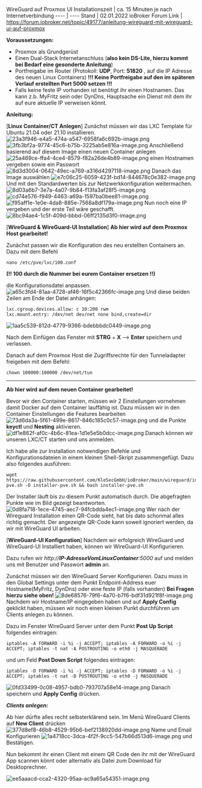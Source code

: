 WireGuard auf Proxmox UI
 Installationszeit | ca. 15 Minuten je nach Internetverbindung
---- | ----
 Stand | 02.01.2022
ioBroker Forum Link | https://forum.iobroker.net/topic/49177/anleitung-wireguard-mit-wireguard-ui-auf-proxmox

**Voraussetzungen:**

* Proxmox als Grundgerüst
* Einen Dual-Stack Internetanschluss (**also kein DS-Lite, hierzu kommt bei Bedarf eine gesonderte Anleitung**)
* Portfreigabe im Router (Protokoll: **UDP**, Port: **51820** , auf die IP Adresse des neuen Linux Containers)
  **!!! Keine Portfreigabe auf den im späteren Verlauf erstellten Port 5000 setzen !!!**
* Falls keine feste IP vorhanden ist benötigt ihr einen Hostnamen. Das kann z.b. MyFritz sein oder DynDns, Hauptsache ein Dienst mit dem ihr auf eure aktuelle IP verweisen könnt.

**Anleitung:**

[**Linux Container/CT Anlegen**]
Zunächst müssen wir das LXC Template für Ubuntu 21.04 oder 21.10 installieren.
![23a3f946-e4a5-474a-a547-6958fa6c692b-image.png](https://forum.iobroker.net/assets/uploads/files/1636289981715-23a3f946-e4a5-474a-a547-6958fa6c692b-image.png) 
![3fb3bf2a-9774-45c6-b75b-3225ab5e816a-image.png](https://forum.iobroker.net/assets/uploads/files/1636290035337-3fb3bf2a-9774-45c6-b75b-3225ab5e816a-image.png) 
Anschließend basierend auf diesem Image einen neuen Container anlegen
![25a469ce-ffa4-4ce4-8579-f82a26de4b89-image.png](https://forum.iobroker.net/assets/uploads/files/1636290074626-25a469ce-ffa4-4ce4-8579-f82a26de4b89-image.png) 
einen Hostnamen vergeben sowie ein Passwort
![8d3d3004-0642-49ec-a769-a316d4297118-image.png](https://forum.iobroker.net/assets/uploads/files/1636290108082-8d3d3004-0642-49ec-a769-a316d4297118-image.png) 
Danach das Image auswählen
![e7c06c25-6059-423f-bd14-844678c0e382-image.png](https://forum.iobroker.net/assets/uploads/files/1636290138013-e7c06c25-6059-423f-bd14-844678c0e382-image.png) 
Und mit den Standardwerten bis zur Netzwerkkonfiguration weitermachen.
![8d03a6b7-3e7a-4a07-9b84-f13fa3af28f5-image.png](https://forum.iobroker.net/assets/uploads/files/1636290154894-8d03a6b7-3e7a-4a07-9b84-f13fa3af28f5-image.png) 
![cd74e576-f949-4463-a69a-1597ba0bee81-image.png](https://forum.iobroker.net/assets/uploads/files/1636290168043-cd74e576-f949-4463-a69a-1597ba0bee81-image.png) 
![f95aff1e-1e0e-4da8-885e-7568a8df179a-image.png](https://forum.iobroker.net/assets/uploads/files/1636290181714-f95aff1e-1e0e-4da8-885e-7568a8df179a-image.png) 
Nun noch eine IP vergeben und der erste Teil wäre geschafft.
![8bc94ae4-1c5f-409d-bbbd-06ff2135d3f0-image.png](https://forum.iobroker.net/assets/uploads/files/1636290237184-8bc94ae4-1c5f-409d-bbbd-06ff2135d3f0-image.png) 


[**WireGuard & WireGuard-UI Installation**]
**Ab hier wird auf dem Proxmox Host gearbeitet!**

Zunächst  passen wir die Konfiguration des neu erstellten Containers an.
Dazu mit dem Befehl
```
nano /etc/pve/lxc/100.conf
```
**(!! 100 durch die Nummer bei eurem Container ersetzen !!)**

die Konfigurationsdatei anpassen. 
![a65c3fd4-81aa-4728-af46-16f5c42366fc-image.png](https://forum.iobroker.net/assets/uploads/files/1636290318009-a65c3fd4-81aa-4728-af46-16f5c42366fc-image.png) 
Und diese beiden Zeilen am Ende der Datei anhängen:
```
lxc.cgroup.devices.allow: c 10:200 rwm
lxc.mount.entry: /dev/net dev/net none bind,create=dir
```
![1aa5c539-812d-4779-9366-bdebbbdc0449-image.png](https://forum.iobroker.net/assets/uploads/files/1636290365488-1aa5c539-812d-4779-9366-bdebbbdc0449-image.png) 

Nach dem Einfügen das Fenster mit **STRG** + **X** --> **Enter** speichern und verlassen.

Danach auf dem Proxmox Host die Zugriffsrechte für den Tunneladapter freigeben mit dem Befehl: 
```
chown 100000:100000 /dev/net/tun
```
___
**Ab hier wird auf dem neuen Container gearbeitet!**

Bevor wir den Container starten, müssen wir 2 Einstellungen vornehmen damit Docker auf dem Container lauffähig ist.
Dazu müssen wir in den Container Einstellungen die Features bearbeiten
![73d6da3a-5f61-499e-8617-846c185c0c57-image.png](https://forum.iobroker.net/assets/uploads/files/1636291770075-73d6da3a-5f61-499e-8617-846c185c0c57-image.png) 
und die Punkte **keyctl** und **Nesting** aktivieren.
![df1e862f-af0c-4b6c-81ea-1d1e5e5b0dcc-image.png](https://forum.iobroker.net/assets/uploads/files/1636291793958-df1e862f-af0c-4b6c-81ea-1d1e5e5b0dcc-image.png) 
Danach können wir unseren LXC/CT starten und uns anmelden.

Ich habe alle zur Installation notwendigen Befehle und Konfigurationsdateien in einem kleinen Shell-Skript zusammengefügt.
Dazu also folgendes ausführen:
```
wget https://raw.githubusercontent.com/KleSecGmbH/ioBroker/main/wireguard/installer-pve.sh -O installer-pve.sh && bash installer-pve.sh
```
Der Installer läuft bis zu diesem Punkt automatisch durch. Die abgefragten Punkte wie im Bild gezeigt beantworten.
![0d8fa718-1ece-4745-aec7-94fcbdda4ec1-image.png](https://forum.iobroker.net/assets/uploads/files/1636368893614-0d8fa718-1ece-4745-aec7-94fcbdda4ec1-image.png) 
Wer nach der Wireguard Installation einen QR-Code sieht, hat bis dato schonmal alles richtig gemacht. Der angezeigte QR-Code kann soweit ignoriert werden, da wir mit WireGuard UI arbeiten.


[**WireGuard-UI Konfiguration**]
Nachdem wir erfolgreich WireGuard und WireGuard-UI Installiert haben, können wir WireGuard-UI Konfigurieren.

Dazu rufen wir *http://**IP-AdresseVomLinuxContainer**:5000* auf und melden uns mit Benutzer und Passwort **admin** an.

Zunächst müssen wir den WireGuard Server Konfigurieren. Dazu muss in den Global Settings unter dem Punkt Endpoint-Address euer Hostname(MyFritz, DynDns) oder eine feste IP (falls vorhanden) **Bei Fragen hierzu siehe oben!**
![8de68576-79f6-4a70-b7f6-bdf31d921f8f-image.png](https://forum.iobroker.net/assets/uploads/files/1636370027824-8de68576-79f6-4a70-b7f6-bdf31d921f8f-image-resized.png) 
Nachdem wir Hostname/IP eingegeben haben und auf **Apply Config** geklickt haben, müssen wir noch einen kleinen Punkt durchführen um Clients anlegen zu können.

Dazu im Fenster WireGuard Server unter dem Punkt **Post Up Script** folgendes eintragen:
```
iptables -A FORWARD -i %i -j ACCEPT; iptables -A FORWARD -o %i -j ACCEPT; iptables -t nat -A POSTROUTING -o eth0 -j MASQUERADE
```
und um Feld **Post Down Script** folgendes eintragen:
```
iptables -D FORWARD -i %i -j ACCEPT; iptables -D FORWARD -o %i -j ACCEPT; iptables -t nat -D POSTROUTING -o eth0 -j MASQUERADE
```
![0fd33499-0c08-4957-bdb0-793707a58e14-image.png](https://forum.iobroker.net/assets/uploads/files/1636370635094-0fd33499-0c08-4957-bdb0-793707a58e14-image-resized.png) 
Danach speichern und **Apply Config** drücken.


***Clients anlegen:***

Ab hier dürfte alles recht selbsterklärend sein.
Im Menü WireGuard Clients auf **New Client** drücken
![377d8ef8-46b8-4529-95b6-bef2138920dd-image.png](https://forum.iobroker.net/assets/uploads/files/1636370817674-377d8ef8-46b8-4529-95b6-bef2138920dd-image-resized.png) 
Name und Email Konfigurieren
![1a4718cc-3dca-4f2f-9cc5-547b66d513d6-image.png](https://forum.iobroker.net/assets/uploads/files/1636370935431-1a4718cc-3dca-4f2f-9cc5-547b66d513d6-image.png) 
und Bestätigen.

Nun bekommt ihr einen Client mit einem QR Code den ihr mit der WireGuard App scannen könnt oder alternativ als Datei zum Download für Desktoprechner.

![ee5aaacd-cca2-4320-95aa-ac9a65a54351-image.png](https://forum.iobroker.net/assets/uploads/files/1636370995143-ee5aaacd-cca2-4320-95aa-ac9a65a54351-image.png)
 
